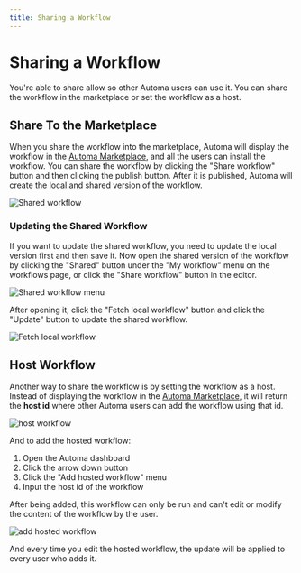 ```yaml
---
title: Sharing a Workflow
---
```


# Sharing a Workflow
You're able to share allow so other Automa users can use it. You can share the workflow in the marketplace or set the workflow as a host.

## Share To the Marketplace

When you share the workflow into the marketplace, Automa will display the workflow in the [Automa Marketplace](https://extension.automa.site/marketplace), and all the users can install the workflow. You can share the workflow by clicking the "Share workflow" button and then clicking the publish button.
After it is published, Automa will create the local and shared version of the workflow.

![Shared workflow](https://s3.ap-southeast-1.amazonaws.com/automa-pub/i/2024/12/02/12ev72-18.png)

### Updating the Shared Workflow

If you want to update the shared workflow, you need to update the local version first and then save it. Now open the shared version of the workflow by clicking the "Shared" button under the "My workflow" menu on the workflows page, or click the "Share workflow" button in the editor.

![Shared workflow menu](https://s3.ap-southeast-1.amazonaws.com/automa-pub/i/2024/12/02/12ev71-km.png)

After opening it, click the "Fetch local workflow" button and click the "Update" button to update the shared workflow.

![Fetch local workflow](https://s3.ap-southeast-1.amazonaws.com/automa-pub/i/2024/12/02/12ev72-zq.png)

## Host Workflow
Another way to share the workflow is by setting the workflow as a host. Instead of displaying the workflow in the [Automa Marketplace](https://extension.automa.site/marketplace), it will return the **host id** where other Automa users can add the workflow using that id.

![host workflow](https://s3.ap-southeast-1.amazonaws.com/automa-pub/i/2024/12/02/12ev72-ao.png)

And to add the hosted workflow: 
1. Open the Automa dashboard
2. Click the arrow down button
3. Click the "Add hosted workflow" menu
4. Input the host id of the workflow

After being added, this workflow can only be run and can't edit or modify the content of the workflow by the user.

![add hosted workflow](https://s3.ap-southeast-1.amazonaws.com/automa-pub/i/2024/12/02/12ev72-cl.png)

And every time you edit the hosted workflow, the update will be applied to every user who adds it.